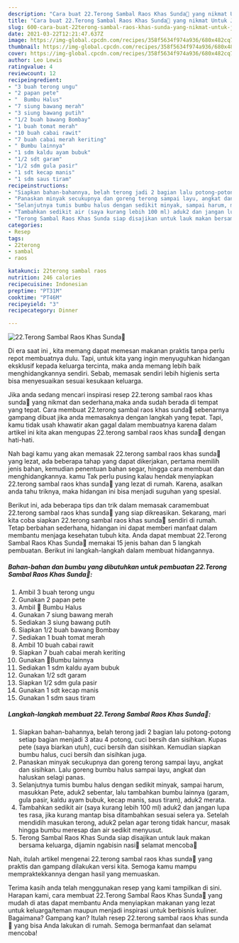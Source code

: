 ```yaml
---
description: "Cara buat 22.Terong Sambal Raos Khas Sunda🍆 yang nikmat Untuk Jualan"
title: "Cara buat 22.Terong Sambal Raos Khas Sunda🍆 yang nikmat Untuk Jualan"
slug: 600-cara-buat-22terong-sambal-raos-khas-sunda-yang-nikmat-untuk-jualan
date: 2021-03-22T12:21:47.637Z
image: https://img-global.cpcdn.com/recipes/358f5634f974a936/680x482cq70/22terong-sambal-raos-khas-sunda🍆-foto-resep-utama.jpg
thumbnail: https://img-global.cpcdn.com/recipes/358f5634f974a936/680x482cq70/22terong-sambal-raos-khas-sunda🍆-foto-resep-utama.jpg
cover: https://img-global.cpcdn.com/recipes/358f5634f974a936/680x482cq70/22terong-sambal-raos-khas-sunda🍆-foto-resep-utama.jpg
author: Leo Lewis
ratingvalue: 4
reviewcount: 12
recipeingredient:
- "3 buah terong ungu"
- "2 papan pete"
- "  Bumbu Halus"
- "7 siung bawang merah"
- "3 siung bawang putih"
- "1/2 buah bawang Bombay"
- "1 buah tomat merah"
- "10 buah cabai rawit"
- "7 buah cabai merah keriting"
- " Bumbu lainnya"
- "1 sdm kaldu ayam bubuk"
- "1/2 sdt garam"
- "1/2 sdm gula pasir"
- "1 sdt kecap manis"
- "1 sdm saus tiram"
recipeinstructions:
- "Siapkan bahan-bahannya, belah terong jadi 2 bagian lalu potong-potong setiap bagian menjadi 3 atau 4 potong, cuci bersih dan sisihkan. Kupas pete (saya biarkan utuh), cuci bersih dan sisihkan. Kemudian siapkan bumbu halus, cuci bersih dan sisihkan juga."
- "Panaskan minyak secukupnya dan goreng terong sampai layu, angkat dan sisihkan. Lalu goreng bumbu halus sampai layu, angkat dan haluskan selagi panas."
- "Selanjutnya tumis bumbu halus dengan sedikit minyak, sampai harum, masukkan Pete, aduk2 sebentar, lalu tambahkan bumbu lainnya (garam, gula pasir, kaldu ayam bubuk, kecap manis, saus tiram), aduk2 merata."
- "Tambahkan sedikit air (saya kurang lebih 100 ml) aduk2 dan jangan lupa tes rasa, jika kurang mantap bisa ditambahkan sesuai selera ya. Setelah mendidih masukan terong, aduk2 pelan agar terong tidak hancur, masak hingga bumbu meresap dan air sedikit menyusut."
- "Terong Sambal Raos Khas Sunda siap disajikan untuk lauk makan bersama keluarga, dijamin ngabisin nasi🤭 selamat mencoba🤗"
categories:
- Resep
tags:
- 22terong
- sambal
- raos

katakunci: 22terong sambal raos 
nutrition: 246 calories
recipecuisine: Indonesian
preptime: "PT31M"
cooktime: "PT46M"
recipeyield: "3"
recipecategory: Dinner

---
```



![22.Terong Sambal Raos Khas Sunda🍆](https://img-global.cpcdn.com/recipes/358f5634f974a936/680x482cq70/22terong-sambal-raos-khas-sunda🍆-foto-resep-utama.jpg)

Di era  saat ini , kita memang dapat memesan makanan praktis tanpa perlu repot membuatnya dulu. Tapi, untuk kita yang ingin menyuguhkan hidangan eksklusif kepada keluarga tercinta, maka anda memang lebih baik menghidangkannya sendiri. Sebab, memasak sendiri lebih higienis serta bisa menyesuaikan sesuai kesukaan keluarga.

Jika anda sedang mencari inspirasi resep 22.terong sambal raos khas sunda🍆 yang nikmat dan sederhana,maka anda sudah berada di tempat yang tepat. Cara membuat 22.terong sambal raos khas sunda🍆  sebenarnya gampang dibuat jika anda memasaknya dengan langkah yang tepat. Tapi, kamu tidak usah khawatir akan gagal dalam membuatnya 
karena dalam artikel ini kita akan mengupas 22.terong sambal raos khas sunda🍆 dengan hati-hati.  



Nah bagi kamu yang akan memasak 22.terong sambal raos khas sunda🍆 yang lezat, ada beberapa tahap yang dapat dikerjakan, pertama memilih jenis bahan, kemudian penentuan bahan segar, hingga cara membuat dan menghidangkannya. kamu Tak perlu pusing kalau hendak menyiapkan 22.terong sambal raos khas sunda🍆 yang lezat di rumah. Karena, asalkan anda  tahu triknya, maka hidangan ini bisa menjadi suguhan yang spesial.

Berikut ini, ada beberapa tips dan trik dalam memasak caramembuat 22.terong sambal raos khas sunda🍆 yang siap dikreasikan. Sekarang, mari kita coba siapkan 22.terong sambal raos khas sunda🍆 sendiri di rumah. Tetap berbahan sederhana, hidangan ini dapat memberi manfaat dalam membantu menjaga kesehatan tubuh kita. Anda dapat membuat 22.Terong Sambal Raos Khas Sunda🍆 memakai 15 jenis bahan dan 5 langkah pembuatan. Berikut ini langkah-langkah dalam membuat hidangannya.

<!--inarticleads1-->

##### Bahan-bahan dan bumbu yang dibutuhkan untuk pembuatan 22.Terong Sambal Raos Khas Sunda🍆:

1. Ambil 3 buah terong ungu
1. Gunakan 2 papan pete
1. Ambil  🍄 Bumbu Halus
1. Gunakan 7 siung bawang merah
1. Sediakan 3 siung bawang putih
1. Siapkan 1/2 buah bawang Bombay
1. Sediakan 1 buah tomat merah
1. Ambil 10 buah cabai rawit
1. Siapkan 7 buah cabai merah keriting
1. Gunakan  🍄Bumbu lainnya
1. Sediakan 1 sdm kaldu ayam bubuk
1. Gunakan 1/2 sdt garam
1. Siapkan 1/2 sdm gula pasir
1. Gunakan 1 sdt kecap manis
1. Gunakan 1 sdm saus tiram




<!--inarticleads2-->

##### Langkah-langkah membuat 22.Terong Sambal Raos Khas Sunda🍆:

1. Siapkan bahan-bahannya, belah terong jadi 2 bagian lalu potong-potong setiap bagian menjadi 3 atau 4 potong, cuci bersih dan sisihkan. Kupas pete (saya biarkan utuh), cuci bersih dan sisihkan. Kemudian siapkan bumbu halus, cuci bersih dan sisihkan juga.
1. Panaskan minyak secukupnya dan goreng terong sampai layu, angkat dan sisihkan. Lalu goreng bumbu halus sampai layu, angkat dan haluskan selagi panas.
1. Selanjutnya tumis bumbu halus dengan sedikit minyak, sampai harum, masukkan Pete, aduk2 sebentar, lalu tambahkan bumbu lainnya (garam, gula pasir, kaldu ayam bubuk, kecap manis, saus tiram), aduk2 merata.
1. Tambahkan sedikit air (saya kurang lebih 100 ml) aduk2 dan jangan lupa tes rasa, jika kurang mantap bisa ditambahkan sesuai selera ya. Setelah mendidih masukan terong, aduk2 pelan agar terong tidak hancur, masak hingga bumbu meresap dan air sedikit menyusut.
1. Terong Sambal Raos Khas Sunda siap disajikan untuk lauk makan bersama keluarga, dijamin ngabisin nasi🤭 selamat mencoba🤗




Nah, itulah artikel mengenai  22.terong sambal raos khas sunda🍆  yang praktis dan gampang dilakukan versi kita. Semoga kamu mampu mempraktekkannya dengan hasil yang memuaskan. 

Terima kasih anda telah menggunakan resep yang kami tampilkan di sini. Harapan kami, cara membuat  22.Terong Sambal Raos Khas Sunda🍆 yang mudah di atas dapat membantu Anda menyiapkan makanan yang lezat untuk keluarga/teman maupun menjadi inspirasi untuk berbisnis kuliner. Bagaimana? Gampang kan? Itulah resep 22.terong sambal raos khas sunda🍆 yang bisa Anda lakukan di rumah. Semoga bermanfaat dan selamat mencoba!

